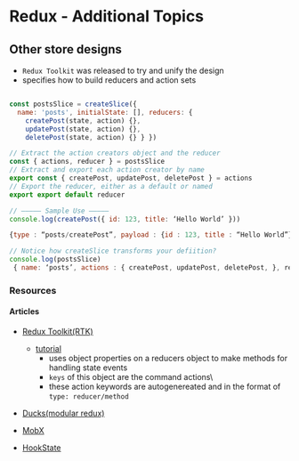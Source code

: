 # Redux - Additional Topics

## Other store designs

- `Redux Toolkit` was released to try and unify the design
- specifies how to build reducers and action sets

```javascript

const postsSlice = createSlice({
  name: 'posts', initialState: [], reducers: {
    createPost(state, action) {},
    updatePost(state, action) {},
    deletePost(state, action) {} } })

// Extract the action creators object and the reducer 
const { actions, reducer } = postsSlice 
// Extract and export each action creator by name 
export const { createPost, updatePost, deletePost } = actions 
// Export the reducer, either as a default or named 
export export default reducer

// ————— Sample Use ————– 
console.log(createPost({ id: 123, title: ‘Hello World’ }))

{type : “posts/createPost”, payload : {id : 123, title : “Hello World”}}

// Notice how createSlice transforms your defiition? 
console.log(postsSlice)
 { name: ‘posts’, actions : { createPost, updatePost, deletePost, }, reducer }
```

### Resources

#### Articles

- [Redux Toolkit(RTK)](https://redux-toolkit.js.org/)
  - [tutorial](https://redux-toolkit.js.org/tutorials/intermediate-tutorial)
    - uses object properties on a reducers object to make methods for handling state events
    - `keys` of this object are the command actions\
    - these action keywords are autogenereated and in the format of `type: reducer/method`

- [Ducks(modular redux)](https://github.com/erikras/ducks-modular-redux)
- [MobX](https://mobx.js.org/getting-started.html)
- [HookState](https://hookstate.js.org/)